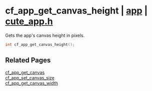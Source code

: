 # cf_app_get_canvas_height | [app](https://github.com/RandyGaul/cute_framework/blob/master/docs/app_readme.md) | [cute_app.h](https://github.com/RandyGaul/cute_framework/blob/master/include/cute_app.h)

Gets the app's canvas height in pixels.

```cpp
int cf_app_get_canvas_height();
```

## Related Pages

[cf_app_get_canvas](https://github.com/RandyGaul/cute_framework/blob/master/docs/app/cf_app_get_canvas.md)  
[cf_app_set_canvas_size](https://github.com/RandyGaul/cute_framework/blob/master/docs/app/cf_app_set_canvas_size.md)  
[cf_app_get_canvas_width](https://github.com/RandyGaul/cute_framework/blob/master/docs/app/cf_app_get_canvas_width.md)  
